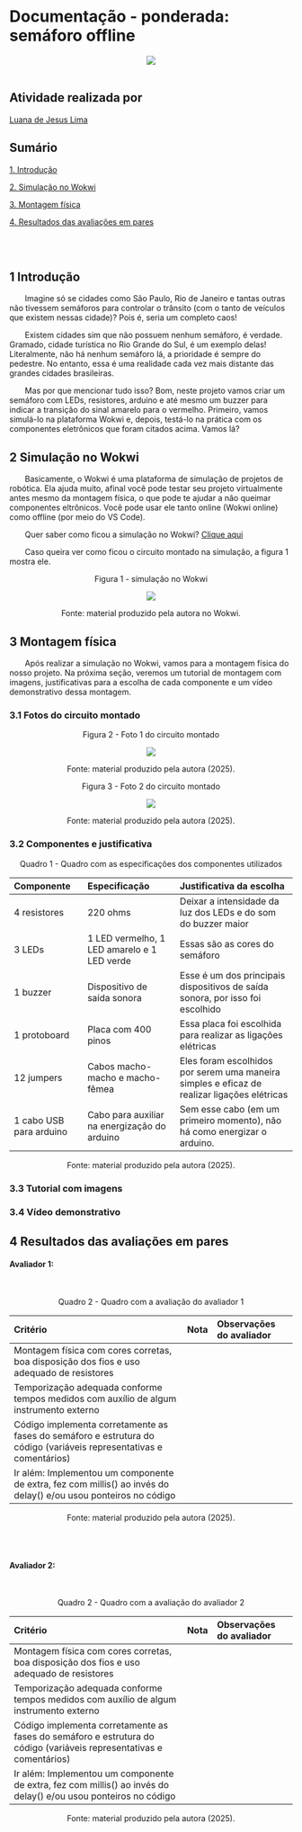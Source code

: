 # Documentação - ponderada: semáforo offline
<div align = "center">
    <img src = "../assets/inteli.png">
</div>
<br>

## Atividade realizada por
<a href="https://www.linkedin.com/in/luana-de-jesus-lima/">Luana de Jesus Lima</a> 

## Sumário

[1. Introdução](#c1)

[2. Simulação no Wokwi](#c2)

[3. Montagem física](#c3)

[4. Resultados das avaliações em pares](#c4)

<br><br>


## <a name = "c1"></a> 1 Introdução
&nbsp; &nbsp; &nbsp; &nbsp;Imagine só se cidades como São Paulo, Rio de Janeiro e tantas outras não tivessem semáforos para controlar o trânsito (com o tanto de veículos que existem nessas cidade)? Pois é, seria um completo caos!

&nbsp; &nbsp; &nbsp; &nbsp;Existem cidades sim que não possuem nenhum semáforo, é verdade. Gramado, cidade turística no Rio Grande do Sul, é um exemplo delas! Literalmente, não há nenhum semáforo lá, a prioridade é sempre do pedestre. No entanto, essa é uma realidade cada vez mais distante das grandes cidades brasileiras.

&nbsp; &nbsp; &nbsp; &nbsp;Mas por que mencionar tudo isso? Bom, neste projeto vamos criar um semáforo com LEDs, resistores, arduino e até mesmo um buzzer para indicar a transição do sinal amarelo para o vermelho. Primeiro, vamos simulá-lo na plataforma Wokwi e, depois, testá-lo na prática com os componentes eletrônicos que foram citados acima. Vamos lá?

## <a name = "c2"></a> 2 Simulação no Wokwi
&nbsp; &nbsp; &nbsp; &nbsp;Basicamente, o Wokwi é uma plataforma de simulação de projetos de robótica. Ela ajuda muito, afinal você pode testar seu projeto virtualmente antes mesmo da montagem física, o que pode te ajudar a não queimar componentes eltrônicos. Você pode usar ele tanto online (Wokwi online) como offline (por meio do VS Code).

&nbsp; &nbsp; &nbsp; &nbsp;Quer saber como ficou a simulação no Wokwi? [Clique aqui](https://wokwi.com/projects/445993128885728257)

&nbsp; &nbsp; &nbsp; &nbsp;Caso queira ver como ficou o circuito montado na simulação, a figura 1 mostra ele.

<div align = "center">
    <p>Figura 1 - simulação no Wokwi</p>
    <img src = "../assets/semaforo.png">
    <p>Fonte: material produzido pela autora no Wokwi.</p>
</div>

## <a name = "c3"></a>3 Montagem física
&nbsp; &nbsp; &nbsp; &nbsp;Após realizar a simulação no Wokwi, vamos para a montagem física do nosso projeto. Na próxima seção, veremos um tutorial de montagem com imagens, justificativas para a escolha de cada componente e um vídeo demonstrativo dessa montagem.

### 3.1 Fotos do circuito montado
<div align = "center">
<p>Figura 2 - Foto 1 do circuito montado</p>
<img src = "../assets/foto1Semaforo.jpg">
<p>Fonte: material produzido pela autora (2025).</p>
</div>


<div align = "center">
<p>Figura 3 - Foto 2 do circuito montado</p>
<img src = "../assets/foto2Semaforo.jpg">
<p>Fonte: material produzido pela autora (2025).</p>
</div>

### 3.2 Componentes e justificativa 
<div align = "center">
<p>Quadro 1 - Quadro com as especificações dos componentes utilizados</p>

|Componente| Especificação | Justificativa da escolha|
| :--- | :--- |  :--- |
| 4 resistores | 220 ohms| Deixar a intensidade da luz dos LEDs e do som do buzzer maior |
| 3 LEDs | 1 LED vermelho, 1 LED amarelo e 1 LED verde|Essas são as cores do semáforo|
| 1 buzzer | Dispositivo de saída sonora|Esse é um dos principais dispositivos de saída sonora, por isso foi escolhido|
| 1 protoboard |Placa com 400 pinos|Essa placa foi escolhida para realizar as ligações elétricas|
| 12 jumpers |Cabos macho-macho e macho-fêmea|Eles foram escolhidos por serem uma maneira simples e eficaz de realizar ligações elétricas|
| 1 cabo USB para arduino |Cabo para auxiliar na energização do arduino|Sem esse cabo (em um primeiro momento), não há como energizar o arduino.|

<p>Fonte: material produzido pela autora (2025).</p>
</div>

### 3.3 Tutorial com imagens

### 3.4 Vídeo demonstrativo

## <a name = "c4"></a> 4 Resultados das avaliações em pares
#### Avaliador 1: 
<br>

<div align = "center">
<p>Quadro 2 - Quadro com a avaliação do avaliador 1</p>

|Critério| Nota |Observações do avaliador|
| :--- | :--- |  :--- |
|Montagem física com cores corretas, boa disposição dos fios e uso adequado de resistores
|Temporização adequada conforme tempos medidos com auxílio de algum instrumento externo
|Código implementa corretamente as fases do semáforo e estrutura do código (variáveis representativas e comentários)
|Ir além: Implementou um componente de extra, fez com millis() ao invés do delay() e/ou usou ponteiros no código

<p>Fonte: material produzido pela autora (2025).</p>
</div>
<br><br>

#### Avaliador 2: 
<br>

<div align = "center">
<p>Quadro 2 - Quadro com a avaliação do avaliador 2</p>

|Critério| Nota |Observações do avaliador|
| :--- | :--- |  :--- |
|Montagem física com cores corretas, boa disposição dos fios e uso adequado de resistores
|Temporização adequada conforme tempos medidos com auxílio de algum instrumento externo
|Código implementa corretamente as fases do semáforo e estrutura do código (variáveis representativas e comentários)
|Ir além: Implementou um componente de extra, fez com millis() ao invés do delay() e/ou usou ponteiros no código

<p>Fonte: material produzido pela autora (2025).</p>
</div>